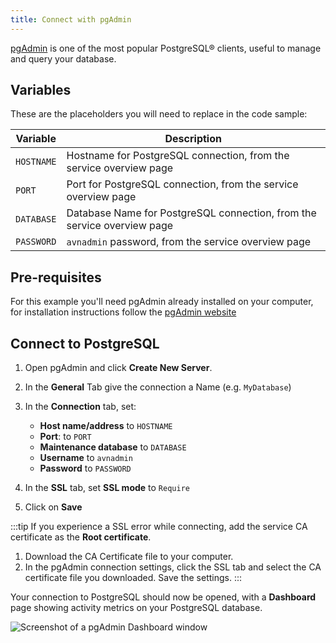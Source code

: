 ```yaml
---
title: Connect with pgAdmin
---
```


[pgAdmin](https://www.pgadmin.org/) is one of the most popular
PostgreSQL® clients, useful to manage and query your database.

## Variables

These are the placeholders you will need to replace in the code sample:

| Variable   | Description                                                             |
| ---------- | ----------------------------------------------------------------------- |
| `HOSTNAME` | Hostname for PostgreSQL connection, from the service overview page      |
| `PORT`     | Port for PostgreSQL connection, from the service overview page          |
| `DATABASE` | Database Name for PostgreSQL connection, from the service overview page |
| `PASSWORD` | `avnadmin` password, from the service overview page                     |

## Pre-requisites

For this example you\'ll need pgAdmin already installed on your
computer, for installation instructions follow the [pgAdmin
website](https://www.pgadmin.org/download/)

## Connect to PostgreSQL

1.  Open pgAdmin and click **Create New Server**.

2.  In the **General** Tab give the connection a Name (e.g.
    `MyDatabase`)

3. In the **Connection** tab, set:

   - **Host name/address** to `HOSTNAME`
   - **Port**: to `PORT`
   - **Maintenance database** to `DATABASE`
   - **Username** to `avnadmin`
   - **Password** to `PASSWORD`

4.  In the **SSL** tab, set **SSL mode** to `Require`

5.  Click on **Save**

:::tip
If you experience a SSL error while connecting, add the service CA
certificate as the **Root certificate**.

1.   Download the CA Certificate file to your computer.
1.   In the pgAdmin connection settings, click the SSL tab and select
     the CA certificate file you downloaded. Save the settings.
:::

Your connection to PostgreSQL should now be opened, with a **Dashboard**
page showing activity metrics on your PostgreSQL database.

![Screenshot of a pgAdmin Dashboard window](/images/products/postgresql/pg-pgadmin-activity.png)

